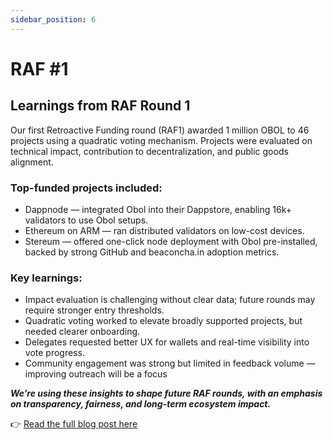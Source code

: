 ```yaml
---
sidebar_position: 6
---
```


# RAF #1

## Learnings from RAF Round 1

Our first Retroactive Funding round (RAF1) awarded 1 million OBOL to 46 projects using a quadratic voting mechanism. Projects were evaluated on technical impact, contribution to decentralization, and public goods alignment.

### Top-funded projects included:

* Dappnode — integrated Obol into their Dappstore, enabling 16k+ validators to use Obol setups.
* Ethereum on ARM — ran distributed validators on low-cost devices.
* Stereum — offered one-click node deployment with Obol pre-installed, backed by strong GitHub and beaconcha.in adoption metrics.

### Key learnings:

* Impact evaluation is challenging without clear data; future rounds may require stronger entry thresholds.
* Quadratic voting worked to elevate broadly supported projects, but needed clearer onboarding.
* Delegates requested better UX for wallets and real-time visibility into vote progress.
* Community engagement was strong but limited in feedback volume — improving outreach will be a focus

_**We’re using these insights to shape future RAF rounds, with an emphasis on transparency, fairness, and long-term ecosystem impact.**_

👉 [Read the full blog post here](https://blog.obol.org/raf1-results/)

